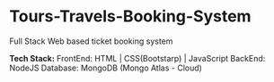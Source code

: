 # Tours-Travels-Booking-System
Full Stack Web based ticket booking system

**Tech Stack:**
FrontEnd: HTML | CSS(Bootstarp) | JavaScript
BackEnd: NodeJS
Database: MongoDB (Mongo Atlas - Cloud)
